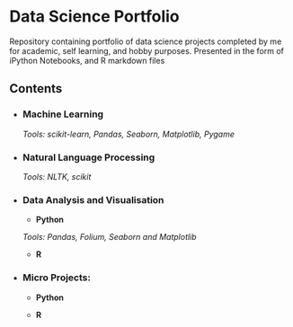 # Data Science Portfolio
Repository containing portfolio of data science projects completed by me for academic, self learning, and hobby purposes. Presented in the form of iPython Notebooks, and R markdown files
## Contents

- ### Machine Learning


  _Tools: scikit-learn, Pandas, Seaborn, Matplotlib, Pygame_ 


- ### Natural Language Processing
  _Tools: NLTK, scikit_


- ### Data Analysis and Visualisation
  - __Python__

  _Tools: Pandas, Folium, Seaborn and Matplotlib_
  
  - __R__ 


- ### Micro Projects: 
  - __Python__


   - __R__
